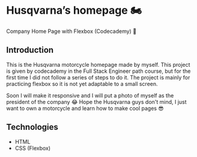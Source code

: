 # Husqvarna’s homepage :motorcycle:
Company Home Page with Flexbox (Codecademy) :robot:

## Introduction

This is the Husqvarna motorcycle homepage made by myself.  This project is given by codecademy in the Full Stack Engineer path course, but for the first time I did not follow a series of steps to do it. The project is mainly for practicing flexbox so it is not yet adaptable to a small screen. 

Soon I will make it responsive and I will put a photo of myself as the president of the company :joy: Hope the Husqvarna guys don't mind, I just want to own a motorcycle and learn how to make cool pages :sunglasses:

## Technologies
 
* HTML
* CSS (Flexbox)
